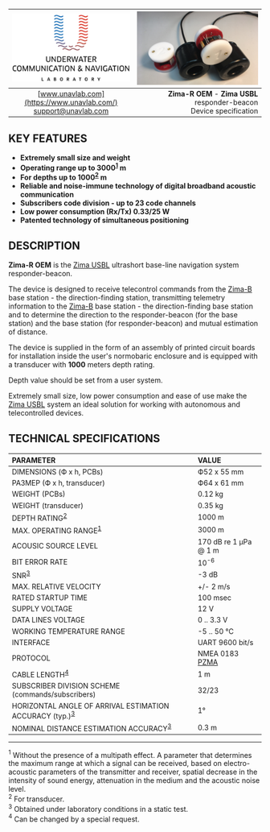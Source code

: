| ![logo](/documentation/sm_logo.png) | ![logo](/documentation/zima_r_oem.png) |
| :---: | ---: |
| [www.unavlab.com](https://www.unavlab.com/) <br/> [support@unavlab.com](mailto:support@unavlab.com) | **Zima-R OEM** - **Zima USBL** responder-beacon <br/> Device specification |

## KEY FEATURES

* **Extremely small size and weight**
* **Operating range up to 3000<sup>[1](#footnote1)</sup> m**
* **For depths up to 1000<sup>[2](#footnote2)</sup> m**
* **Reliable and noise-immune technology of digital broadband acoustic communication**
* **Subscribers code division - up to 23 code channels**
* **Low power consumption (Rx/Tx) 0.33/25 W**
* **Patented technology of simultaneous positioning**

## DESCRIPTION

**Zima-R OEM** is the [Zima USBL](Zima_DataBrief_ru.md) ultrashort base-line navigation system responder-beacon.

The device is designed to receive telecontrol commands from the [Zima-B](Zima_B_Specification_en.md) base station - the direction-finding station, transmitting telemetry information to the [Zima-B](Zima_B_Specification_en.md) base station - the direction-finding base station and to determine the direction to the responder-beacon (for the base station) and the base station (for responder-beacon) and mutual estimation of distance.

The device is supplied in the form of an assembly of printed circuit boards for installation inside the user's normobaric enclosure and is equipped with a transducer with **1000** meters depth rating.

Depth value should be set from a user system.

Extremely small size, low power consumption and ease of use make the [Zima USBL](Zima_DataBrief_ru.md) system an ideal solution for working with autonomous and telecontrolled devices.

<div style="page-break-after: always;"></div>

## TECHNICAL SPECIFICATIONS

| PARAMETER | VALUE |
| :--- | :--- |
| DIMENSIONS (Ф х h, PCBs) | Ф52 х 55 mm |
| РАЗМЕР (Ф х h, transducer) | Ф64 х 61 mm |
| WEIGHT (PCBs) | 0.12 kg |
| WEIGHT (transducer) | 0.35 kg |
| DEPTH RATING<sup>[2](#footnote2)</sup> | 1000 m |
| MAX. OPERATING RANGE<sup>[1](#footnote1)</sup> | 3000 m |
| ACOUSIC SOURCE LEVEL |	170 dB re 1 μPa @ 1 m |
| BIT ERROR RATE | 10<sup>-6</sup> |
| SNR<sup>[3](#footnote3)</sup> | -3 dB |
| MAX. RELATIVE VELOCITY | +/- 2 m/s |
| RATED STARTUP TIME | 100 msec |
| SUPPLY VOLTAGE | 12 V |
| DATA LINES VOLTAGE | 0 .. 3.3 V |
| WORKING TEMPERATURE RANGE | -5 .. 50 °C |
| INTERFACE | UART 9600 bit/s |
| PROTOCOL | NMEA 0183 [PZMA](Zima_Protocol_Specification_en.md) |
| CABLE LENGTH<sup>[4](#footnote4)</sup> | 1 m |
| SUBSCRIBER DIVISION SCHEME (commands/subscribers) | 32/23 |
| HORIZONTAL ANGLE OF ARRIVAL ESTIMATION ACCURACY (typ.)<sup>[3](#footnote3)</sup> | 1° |
| NOMINAL DISTANCE ESTIMATION ACCURACY<sup>[3](#footnote3)</sup> | 0.3 m |

<!-- | BANDWIDTH | 6 .. 18 kHz | -->
  
________________
<a name="footnote1"><sup>1</sup></a> Without the presence of a multipath effect. A parameter that determines the maximum range at which a signal can be received, based on electro-acoustic parameters of the transmitter and receiver, spatial decrease in the intensity of sound energy, attenuation in the medium and the acoustic noise level.   
<a name="footnote2"><sup>2</sup></a> For transducer.  
<a name="footnote3"><sup>3</sup></a> Obtained under laboratory conditions in a static test.  
<a name="footnote4"><sup>4</sup></a> Can be changed by a special request.  
